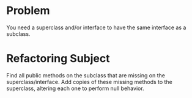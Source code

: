 # Problem
You need a superclass and/or interface to have the same interface as a subclass.

# Refactoring Subject
Find all public methods on the subclass that are missing on the superclass/interface. Add copies of these missing methods to the superclass, altering each one to perform null behavior.